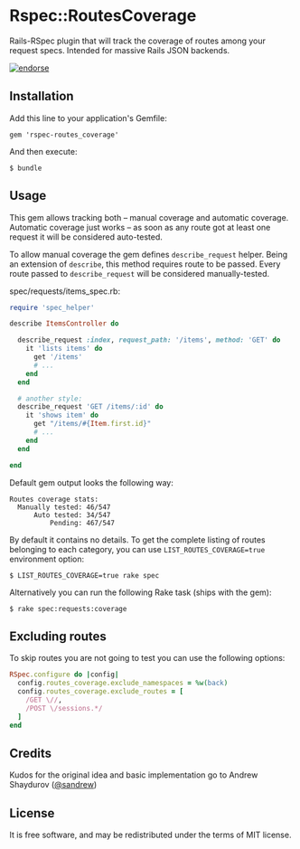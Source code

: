 # Rspec::RoutesCoverage

Rails-RSpec plugin that will track the coverage of routes among your request specs. Intended for massive Rails JSON backends.

[![endorse](http://api.coderwall.com/inossidabile/endorsecount.png)](http://coderwall.com/inossidabile)

## Installation

Add this line to your application's Gemfile:

    gem 'rspec-routes_coverage'

And then execute:

    $ bundle

## Usage

This gem allows tracking both – manual coverage and automatic coverage. Automatic coverage just works – as soon as any route got at least one request it will be considered auto-tested.

To allow manual coverage the gem defines `describe_request` helper. Being an extension of `describe`, this method requires route to be passed. Every route passed to `describe_request` will be considered manually-tested.

spec/requests/items_spec.rb:
```ruby
require 'spec_helper'

describe ItemsController do

  describe_request :index, request_path: '/items', method: 'GET' do
    it 'lists items' do
      get '/items'
      # ...
    end
  end

  # another style:
  describe_request 'GET /items/:id' do
    it 'shows item' do
      get "/items/#{Item.first.id}"
      # ...
    end
  end

end
```

Default gem output looks the following way:

    Routes coverage stats:
      Manually tested: 46/547
          Auto tested: 34/547
              Pending: 467/547

By default it contains no details. To get the complete listing of routes belonging to each category, you can use `LIST_ROUTES_COVERAGE=true` environment option:

    $ LIST_ROUTES_COVERAGE=true rake spec

Alternatively you can run the following Rake task (ships with the gem):

    $ rake spec:requests:coverage

## Excluding routes

To skip routes you are not going to test you can use the following options:

```ruby
RSpec.configure do |config|
  config.routes_coverage.exclude_namespaces = %w(back)
  config.routes_coverage.exclude_routes = [
    /GET \//,
    /POST \/sessions.*/
  ]
end
```

## Credits

Kudos for the original idea and basic implementation go to Andrew Shaydurov ([@sandrew](https://github.com/sandrew))

## License

It is free software, and may be redistributed under the terms of MIT license.